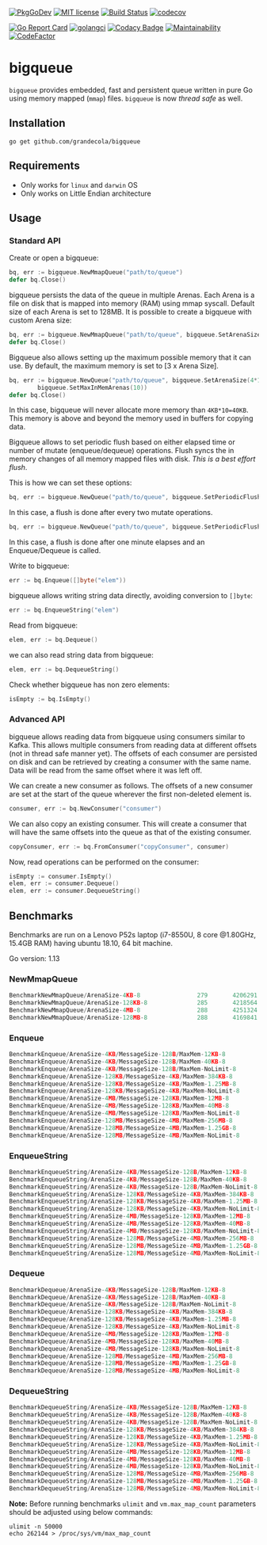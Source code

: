 [![PkgGoDev](https://pkg.go.dev/badge/github.com/grandecola/bigqueue)](https://pkg.go.dev/github.com/grandecola/bigqueue) [![MIT license](http://img.shields.io/badge/license-MIT-brightgreen.svg)](http://opensource.org/licenses/MIT) [![Build Status](https://travis-ci.com/grandecola/bigqueue.svg?branch=master)](https://travis-ci.com/grandecola/bigqueue) [![codecov](https://codecov.io/gh/grandecola/bigqueue/branch/master/graph/badge.svg)](https://codecov.io/gh/grandecola/bigqueue)

 [![Go Report Card](https://goreportcard.com/badge/github.com/grandecola/bigqueue)](https://goreportcard.com/report/github.com/grandecola/bigqueue) [![golangci](https://golangci.com/badges/github.com/grandecola/bigqueue.svg)](https://golangci.com/r/github.com/grandecola/bigqueue) [![Codacy Badge](https://api.codacy.com/project/badge/Grade/9933553bc3fb433d8d007cd917a64d90)](https://www.codacy.com/app/mangalaman93/bigqueue?utm_source=github.com&amp;utm_medium=referral&amp;utm_content=grandecola/bigqueue&amp;utm_campaign=Badge_Grade) [![Maintainability](https://api.codeclimate.com/v1/badges/b3e1b2f184edd8150ddd/maintainability)](https://codeclimate.com/github/grandecola/bigqueue/maintainability) [![CodeFactor](https://www.codefactor.io/repository/github/grandecola/bigqueue/badge)](https://www.codefactor.io/repository/github/grandecola/bigqueue)

# bigqueue

`bigqueue` provides embedded, fast and persistent queue written in pure Go using
memory mapped (`mmap`) files. `bigqueue` is now *thread safe* as well.

## Installation
```
go get github.com/grandecola/bigqueue
```

## Requirements
* Only works for `linux` and `darwin` OS
* Only works on Little Endian architecture

## Usage

### Standard API
Create or open a bigqueue:
```go
bq, err := bigqueue.NewMmapQueue("path/to/queue")
defer bq.Close()
```

bigqueue persists the data of the queue in multiple Arenas.
Each Arena is a file on disk that is mapped into memory (RAM)
using mmap syscall. Default size of each Arena is set to 128MB.
It is possible to create a bigqueue with custom Arena size:
```go
bq, err := bigqueue.NewMmapQueue("path/to/queue", bigqueue.SetArenaSize(4*1024))
defer bq.Close()
```

Bigqueue also allows setting up the maximum possible memory that it
can use. By default, the maximum memory is set to [3 x Arena Size].
```go
bq, err := bigqueue.NewQueue("path/to/queue", bigqueue.SetArenaSize(4*1024),
	    bigqueue.SetMaxInMemArenas(10))
defer bq.Close()
```
In this case, bigqueue will never allocate more memory than `4KB*10=40KB`. This
memory is above and beyond the memory used in buffers for copying data.

Bigqueue allows to set periodic flush based on either elapsed time or number
of mutate (enqueue/dequeue) operations. Flush syncs the in memory changes of all
memory mapped files with disk. *This is a best effort flush*.

This is how we can set these options:
```go
bq, err := bigqueue.NewQueue("path/to/queue", bigqueue.SetPeriodicFlushOps(2))
```
In this case, a flush is done after every two mutate operations.

```go
bq, err := bigqueue.NewQueue("path/to/queue", bigqueue.SetPeriodicFlushDuration(time.Minute))
```
In this case, a flush is done after one minute elapses and an Enqueue/Dequeue is called.

Write to bigqueue:
```go
err := bq.Enqueue([]byte("elem"))
```

bigqueue allows writing string data directly, avoiding conversion to `[]byte`:
```go
err := bq.EnqueueString("elem")
```

Read from bigqueue:
```go
elem, err := bq.Dequeue()
```

we can also read string data from bigqueue:
```go
elem, err := bq.DequeueString()
```

Check whether bigqueue has non zero elements:
```go
isEmpty := bq.IsEmpty()
```

### Advanced API
bigqueue allows reading data from bigqueue using consumers similar to Kafka. This allows
multiple consumers from reading data at different offsets (not in thread safe manner yet).
The offsets of each consumer are persisted on disk and can be retrieved by creating a
consumer with the same name. Data will be read from the same offset where it was left off.

We can create a new consumer as follows. The offsets of a new consumer are set at the
start of the queue wherever the first non-deleted element is.
```go
consumer, err := bq.NewConsumer("consumer")
```

We can also copy an existing consumer. This will create a consumer that will have the
same offsets into the queue as that of the existing consumer.
```go
copyConsumer, err := bq.FromConsumer("copyConsumer", consumer)
```

Now, read operations can be performed on the consumer:
```go
isEmpty := consumer.IsEmpty()
elem, err := consumer.Dequeue()
elem, err := consumer.DequeueString()
```

## Benchmarks

Benchmarks are run on a Lenovo P52s laptop (i7-8550U, 8 core @1.80GHz, 15.4GB RAM)
having ubuntu 18.10, 64 bit machine.

Go version: 1.13

### NewMmapQueue
```go
BenchmarkNewMmapQueue/ArenaSize-4KB-8         	     279	   4206291 ns/op	    2401 B/op	      38 allocs/op
BenchmarkNewMmapQueue/ArenaSize-128KB-8       	     285	   4218564 ns/op	    2400 B/op	      38 allocs/op
BenchmarkNewMmapQueue/ArenaSize-4MB-8         	     288	   4251324 ns/op	    2401 B/op	      38 allocs/op
BenchmarkNewMmapQueue/ArenaSize-128MB-8       	     288	   4169841 ns/op	    2400 B/op	      38 allocs/op
```

### Enqueue
```go
BenchmarkEnqueue/ArenaSize-4KB/MessageSize-128B/MaxMem-12KB-8         	 1277236	       935 ns/op	      48 B/op	       1 allocs/op
BenchmarkEnqueue/ArenaSize-4KB/MessageSize-128B/MaxMem-40KB-8         	 1268900	       968 ns/op	      48 B/op	       1 allocs/op
BenchmarkEnqueue/ArenaSize-4KB/MessageSize-128B/MaxMem-NoLimit-8      	 1412449	       851 ns/op	      48 B/op	       1 allocs/op
BenchmarkEnqueue/ArenaSize-128KB/MessageSize-4KB/MaxMem-384KB-8       	  336560	      3584 ns/op	      47 B/op	       1 allocs/op
BenchmarkEnqueue/ArenaSize-128KB/MessageSize-4KB/MaxMem-1.25MB-8      	  335191	      3926 ns/op	      47 B/op	       1 allocs/op
BenchmarkEnqueue/ArenaSize-128KB/MessageSize-4KB/MaxMem-NoLimit-8     	  305390	      3354 ns/op	      47 B/op	       1 allocs/op
BenchmarkEnqueue/ArenaSize-4MB/MessageSize-128KB/MaxMem-12MB-8        	   13652	     86532 ns/op	      46 B/op	       1 allocs/op
BenchmarkEnqueue/ArenaSize-4MB/MessageSize-128KB/MaxMem-40MB-8        	   13773	     84258 ns/op	      46 B/op	       1 allocs/op
BenchmarkEnqueue/ArenaSize-4MB/MessageSize-128KB/MaxMem-NoLimit-8     	   13807	     89458 ns/op	      46 B/op	       1 allocs/op
BenchmarkEnqueue/ArenaSize-128MB/MessageSize-4MB/MaxMem-256MB-8       	     448	   2910430 ns/op	      46 B/op	       1 allocs/op
BenchmarkEnqueue/ArenaSize-128MB/MessageSize-4MB/MaxMem-1.25GB-8      	     442	   3123539 ns/op	      45 B/op	       1 allocs/op
BenchmarkEnqueue/ArenaSize-128MB/MessageSize-4MB/MaxMem-NoLimit-8     	     453	   3016637 ns/op	      46 B/op	       1 allocs/op
```

### EnqueueString
```go
BenchmarkEnqueueString/ArenaSize-4KB/MessageSize-128B/MaxMem-12KB-8   	 1274005	       963 ns/op	      32 B/op	       1 allocs/op
BenchmarkEnqueueString/ArenaSize-4KB/MessageSize-128B/MaxMem-40KB-8   	 1244082	       982 ns/op	      32 B/op	       1 allocs/op
BenchmarkEnqueueString/ArenaSize-4KB/MessageSize-128B/MaxMem-NoLimit-8         	 1432782	       887 ns/op	      32 B/op	       1 allocs/op
BenchmarkEnqueueString/ArenaSize-128KB/MessageSize-4KB/MaxMem-384KB-8          	  300306	      3668 ns/op	      31 B/op	       1 allocs/op
BenchmarkEnqueueString/ArenaSize-128KB/MessageSize-4KB/MaxMem-1.25MB-8         	  336058	      3684 ns/op	      31 B/op	       1 allocs/op
BenchmarkEnqueueString/ArenaSize-128KB/MessageSize-4KB/MaxMem-NoLimit-8        	  365847	      3534 ns/op	      31 B/op	       1 allocs/op
BenchmarkEnqueueString/ArenaSize-4MB/MessageSize-128KB/MaxMem-12MB-8           	   13741	     86820 ns/op	      30 B/op	       1 allocs/op
BenchmarkEnqueueString/ArenaSize-4MB/MessageSize-128KB/MaxMem-40MB-8           	   13714	     86950 ns/op	      30 B/op	       1 allocs/op
BenchmarkEnqueueString/ArenaSize-4MB/MessageSize-128KB/MaxMem-NoLimit-8        	   13804	     93003 ns/op	      30 B/op	       1 allocs/op
BenchmarkEnqueueString/ArenaSize-128MB/MessageSize-4MB/MaxMem-256MB-8          	     417	   2893948 ns/op	      30 B/op	       1 allocs/op
BenchmarkEnqueueString/ArenaSize-128MB/MessageSize-4MB/MaxMem-1.25GB-8         	     444	   3127065 ns/op	      29 B/op	       1 allocs/op
BenchmarkEnqueueString/ArenaSize-128MB/MessageSize-4MB/MaxMem-NoLimit-8        	     429	   2910933 ns/op	      30 B/op	       1 allocs/op
```

### Dequeue
```go
BenchmarkDequeue/ArenaSize-4KB/MessageSize-128B/MaxMem-12KB-8                  	 1000000	      2901 ns/op	     175 B/op	       2 allocs/op
BenchmarkDequeue/ArenaSize-4KB/MessageSize-128B/MaxMem-40KB-8                  	 1000000	      2921 ns/op	     175 B/op	       2 allocs/op
BenchmarkDequeue/ArenaSize-4KB/MessageSize-128B/MaxMem-NoLimit-8               	 5159112	       246 ns/op	     160 B/op	       2 allocs/op
BenchmarkDequeue/ArenaSize-128KB/MessageSize-4KB/MaxMem-384KB-8                	  488948	      3235 ns/op	    4142 B/op	       2 allocs/op
BenchmarkDequeue/ArenaSize-128KB/MessageSize-4KB/MaxMem-1.25MB-8               	  524533	      3275 ns/op	    4142 B/op	       2 allocs/op
BenchmarkDequeue/ArenaSize-128KB/MessageSize-4KB/MaxMem-NoLimit-8              	  851850	      1408 ns/op	    4128 B/op	       2 allocs/op
BenchmarkDequeue/ArenaSize-4MB/MessageSize-128KB/MaxMem-12MB-8                 	   25760	     45141 ns/op	  131118 B/op	       2 allocs/op
BenchmarkDequeue/ArenaSize-4MB/MessageSize-128KB/MaxMem-40MB-8                 	   26340	     44453 ns/op	  131118 B/op	       2 allocs/op
BenchmarkDequeue/ArenaSize-4MB/MessageSize-128KB/MaxMem-NoLimit-8              	   36206	     40891 ns/op	  131104 B/op	       2 allocs/op
BenchmarkDequeue/ArenaSize-128MB/MessageSize-4MB/MaxMem-256MB-8                	     633	   2284370 ns/op	 4194349 B/op	       2 allocs/op
BenchmarkDequeue/ArenaSize-128MB/MessageSize-4MB/MaxMem-1.25GB-8               	     775	   1845506 ns/op	 4194345 B/op	       2 allocs/op
BenchmarkDequeue/ArenaSize-128MB/MessageSize-4MB/MaxMem-NoLimit-8              	     808	   1930464 ns/op	 4194336 B/op	       2 allocs/op
```

### DequeueString
```go
BenchmarkDequeueString/ArenaSize-4KB/MessageSize-128B/MaxMem-12KB-8            	 1000000	      3065 ns/op	     183 B/op	       3 allocs/op
BenchmarkDequeueString/ArenaSize-4KB/MessageSize-128B/MaxMem-40KB-8            	 1000000	      3045 ns/op	     183 B/op	       3 allocs/op
BenchmarkDequeueString/ArenaSize-4KB/MessageSize-128B/MaxMem-NoLimit-8         	 4386606	       287 ns/op	     168 B/op	       3 allocs/op
BenchmarkDequeueString/ArenaSize-128KB/MessageSize-4KB/MaxMem-384KB-8          	  506248	      3375 ns/op	    4150 B/op	       3 allocs/op
BenchmarkDequeueString/ArenaSize-128KB/MessageSize-4KB/MaxMem-1.25MB-8         	  502797	      3352 ns/op	    4150 B/op	       3 allocs/op
BenchmarkDequeueString/ArenaSize-128KB/MessageSize-4KB/MaxMem-NoLimit-8        	  826635	      1391 ns/op	    4136 B/op	       3 allocs/op
BenchmarkDequeueString/ArenaSize-4MB/MessageSize-128KB/MaxMem-12MB-8           	   25773	     45963 ns/op	  131126 B/op	       3 allocs/op
BenchmarkDequeueString/ArenaSize-4MB/MessageSize-128KB/MaxMem-40MB-8           	   26059	     46397 ns/op	  131126 B/op	       3 allocs/op
BenchmarkDequeueString/ArenaSize-4MB/MessageSize-128KB/MaxMem-NoLimit-8        	   35088	     41857 ns/op	  131112 B/op	       3 allocs/op
BenchmarkDequeueString/ArenaSize-128MB/MessageSize-4MB/MaxMem-256MB-8          	     655	   1995248 ns/op	 4194357 B/op	       3 allocs/op
BenchmarkDequeueString/ArenaSize-128MB/MessageSize-4MB/MaxMem-1.25GB-8         	     786	   1864277 ns/op	 4194353 B/op	       3 allocs/op
BenchmarkDequeueString/ArenaSize-128MB/MessageSize-4MB/MaxMem-NoLimit-8        	     668	   1973988 ns/op	 4194344 B/op	       3 allocs/op
```

**Note:** Before running benchmarks `ulimit` and `vm.max_map_count` parameters should be adjusted using below commands:
```
ulimit -n 50000
echo 262144 > /proc/sys/vm/max_map_count
```
